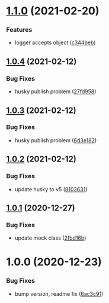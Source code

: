 # [1.1.0](https://github.com/beecode-rs/msh-node-log/compare/v1.0.4...v1.1.0) (2021-02-20)


### Features

* logger accepts object ([c344beb](https://github.com/beecode-rs/msh-node-log/commit/c344beb49f8dd3bbf2124e853bc2e338bbd883bb))

## [1.0.4](https://github.com/beecode-rs/msh-node-log/compare/v1.0.3...v1.0.4) (2021-02-12)


### Bug Fixes

* husky publish problem ([27fd958](https://github.com/beecode-rs/msh-node-log/commit/27fd958fd6cbe8c542ba61826922f19c196bd6bb))

## [1.0.3](https://github.com/beecode-rs/msh-node-log/compare/v1.0.2...v1.0.3) (2021-02-12)


### Bug Fixes

* husky publish problem ([6d3e182](https://github.com/beecode-rs/msh-node-log/commit/6d3e182929f36eb034867e657b3f4875e9c60c21))

## [1.0.2](https://github.com/beecode-rs/msh-node-log/compare/v1.0.1...v1.0.2) (2021-02-12)


### Bug Fixes

* update husky to v5 ([8103631](https://github.com/beecode-rs/msh-node-log/commit/8103631d9d000f2839d179572f8c010460d5b678))

## [1.0.1](https://github.com/beecode-rs/msh-node-log/compare/v1.0.0...v1.0.1) (2020-12-27)


### Bug Fixes

* update mock class ([2fbd16b](https://github.com/beecode-rs/msh-node-log/commit/2fbd16b32cd9e86a374187a3f815e612609a7eee))

# 1.0.0 (2020-12-23)


### Bug Fixes

* bump version, readme fix ([6ac3c91](https://github.com/beecode-rs/msh-node-log/commit/6ac3c9102ae44e03ae04682a3453c758ef84f0a2))
